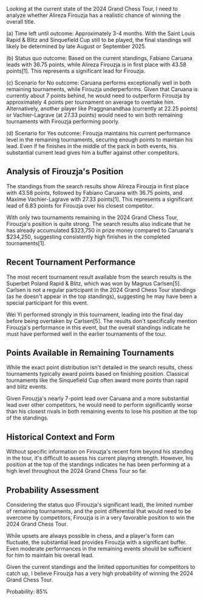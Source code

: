 Looking at the current state of the 2024 Grand Chess Tour, I need to analyze whether Alireza Firouzja has a realistic chance of winning the overall title.

(a) Time left until outcome: Approximately 3-4 months. With the Saint Louis Rapid & Blitz and Sinquefield Cup still to be played, the final standings will likely be determined by late August or September 2025.

(b) Status quo outcome: Based on the current standings, Fabiano Caruana leads with 36.75 points, while Alireza Firouzja is in first place with 43.58 points[1]. This represents a significant lead for Firouzja.

(c) Scenario for No outcome: Caruana performs exceptionally well in both remaining tournaments, while Firouzja underperforms. Given that Caruana is currently about 7 points behind, he would need to outperform Firouzja by approximately 4 points per tournament on average to overtake him. Alternatively, another player like Praggnanandhaa (currently at 22.25 points) or Vachier-Lagrave (at 27.33 points) would need to win both remaining tournaments with Firouzja performing poorly.

(d) Scenario for Yes outcome: Firouzja maintains his current performance level in the remaining tournaments, securing enough points to maintain his lead. Even if he finishes in the middle of the pack in both events, his substantial current lead gives him a buffer against other competitors.

## Analysis of Firouzja's Position

The standings from the search results show Alireza Firouzja in first place with 43.58 points, followed by Fabiano Caruana with 36.75 points, and Maxime Vachier-Lagrave with 27.33 points[1]. This represents a significant lead of 6.83 points for Firouzja over his closest competitor.

With only two tournaments remaining in the 2024 Grand Chess Tour, Firouzja's position is quite strong. The search results also indicate that he has already accumulated $323,750 in prize money compared to Caruana's $234,250, suggesting consistently high finishes in the completed tournaments[1].

## Recent Tournament Performance

The most recent tournament result available from the search results is the Superbet Poland Rapid & Blitz, which was won by Magnus Carlsen[5]. Carlsen is not a regular participant in the 2024 Grand Chess Tour standings (as he doesn't appear in the top standings), suggesting he may have been a special participant for this event.

Wei Yi performed strongly in this tournament, leading into the final day before being overtaken by Carlsen[5]. The results don't specifically mention Firouzja's performance in this event, but the overall standings indicate he must have performed well in the earlier tournaments of the tour.

## Points Available in Remaining Tournaments

While the exact point distribution isn't detailed in the search results, chess tournaments typically award points based on finishing position. Classical tournaments like the Sinquefield Cup often award more points than rapid and blitz events.

Given Firouzja's nearly 7-point lead over Caruana and a more substantial lead over other competitors, he would need to perform significantly worse than his closest rivals in both remaining events to lose his position at the top of the standings.

## Historical Context and Form

Without specific information on Firouzja's recent form beyond his standing in the tour, it's difficult to assess his current playing strength. However, his position at the top of the standings indicates he has been performing at a high level throughout the 2024 Grand Chess Tour so far.

## Probability Assessment

Considering the status quo (Firouzja's significant lead), the limited number of remaining tournaments, and the point differential that would need to be overcome by competitors, Firouzja is in a very favorable position to win the 2024 Grand Chess Tour.

While upsets are always possible in chess, and a player's form can fluctuate, the substantial lead provides Firouzja with a significant buffer. Even moderate performances in the remaining events should be sufficient for him to maintain his overall lead.

Given the current standings and the limited opportunities for competitors to catch up, I believe Firouzja has a very high probability of winning the 2024 Grand Chess Tour.

Probability: 85%